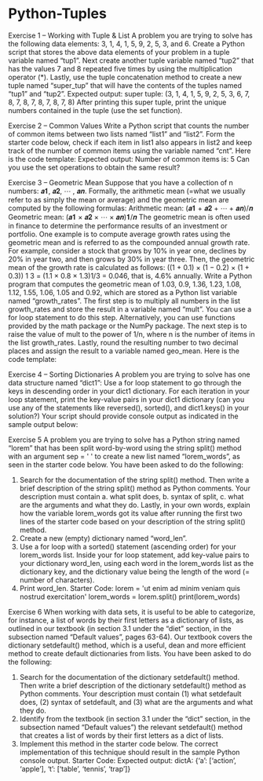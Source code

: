 # Python-Tuples

Exercise 1 – Working with Tuple & List
A problem you are trying to solve has the following data elements: 3, 1, 4, 1, 5, 9, 2, 5, 3, and 6. Create a Python
script that stores the above data elements of your problem in a tuple variable named “tup1”. Next create
another tuple variable named “tup2” that has the values 7 and 8 repeated five times by using the
multiplication operator (*). Lastly, use the tuple concatenation method to create a new tuple named
“super_tup” that will have the contents of the tuples named “tup1” and “tup2”.
Expected output:
super tuple: (3, 1, 4, 1, 5, 9, 2, 5, 3, 6, 7, 8, 7, 8, 7, 8, 7, 8, 7, 8)
After printing this super tuple, print the unique numbers contained in the tuple (use the set function).

Exercise 2 – Common Values
Write a Python script that counts the number of common items between two lists named “list1” and “list2”.
Form the starter code below, check if each item in list1 also appears in list2 and keep track of the number
of common items using the variable named “cnt”.
Here is the code template:
Expected output:
Number of common items is: 5
Can you use the set operations to obtain the same result?

Exercise 3 – Geometric Mean
Suppose that you have a collection of n numbers: 𝒂𝟏, 𝒂𝟐, ⋯ , 𝒂𝒏. Formally, the arithmetic mean (=what we
usually refer to as simply the mean or average) and the geometric mean are computed by the following
formulas:
Arithmetic mean: (𝒂𝟏 + 𝒂𝟐 + ⋯ + 𝒂𝒏)/𝒏
Geometric mean: (𝒂𝟏 × 𝒂𝟐 × ⋯ × 𝒂𝒏)𝟏/𝒏
The geometric mean is often used in finance to determine the performance results of an investment or
portfolio. One example is to compute average growth rates using the geometric mean and is referred to as the
compounded annual growth rate. For example, consider a stock that grows by 10% in year one, declines by
20% in year two, and then grows by 30% in year three. Then, the geometric mean of the growth rate is
calculated as follows:
((1 + 0.1) × (1 − 0.2) × (1 + 0.3))
1
3 = (1.1 × 0.8 × 1.3)1/3 = 0.046,
that is, 4.6% annually.
Write a Python program that computes the geometric mean of 1.03, 0.9, 1.36, 1.23, 1.08, 1.12, 1.55, 1.06, 1.05
and 0.92, which are stored as a Python list variable named “growth_rates”. The first step is to multiply all
numbers in the list growth_rates and store the result in a variable named “mult”. You can use a for loop
statement to do this step. Alternatively, you can use functions provided by the math package or the NumPy
package. The next step is to raise the value of mult to the power of 1/n, where n is the number of items in the
list growth_rates. Lastly, round the resulting number to two decimal places and assign the result to a variable
named geo_mean.
Here is the code template:

Exercise 4 – Sorting Dictionaries
A problem you are trying to solve has one data structure named “dict1”:
Use a for loop statement to go through the keys in descending order in your dict1 dictionary. For each
iteration in your loop statement, print the key-value pairs in your dict1 dictionary (can you use any of the
statements like reversed(), sorted(), and dict1.keys() in your solution?)
Your script should provide console output as indicated in the sample output below:

Exercise 5
A problem you are trying to solve has a Python string named “lorem” that has been split word-by-word
using the string split() method with an argument sep = ' ' to create a new list named “lorem_words”, as seen
in the starter code below. You have been asked to do the following:
1. Search for the documentation of the string split() method. Then write a brief description of the
string split() method as Python comments. Your description must contain
a. what split does,
b. syntax of split,
c. what are the arguments and what they do.
Lastly, in your own words, explain how the variable lorem_words got its value after running the
first two lines of the starter code based on your description of the string split() method.
2. Create a new (empty) dictionary named “word_len”.
3. Use a for loop with a sorted() statement (ascending order) for your lorem_words list. Inside your
for loop statement, add key-value pairs to your dictionary word_len, using each word in the
lorem_words list as the dictionary key, and the dictionary value being the length of the word (=
number of characters).
4. Print word_len.
Starter Code:
lorem = 'ut enim ad minim veniam quis nostrud exercitation'
lorem_words = lorem.split()
print(lorem_words)

Exercise 6
When working with data sets, it is useful to be able to categorize, for instance, a list of words by their first
letters as a dictionary of lists, as outlined in our textbook (in section 3.1 under the “diet” section, in the
subsection named “Default values”, pages 63-64). Our textbook covers the dictionary setdefault() method,
which is a useful, dean and more efficient method to create default dictionaries from lists. You have been
asked to do the following:
1. Search for the documentation of the dictionary setdefault() method. Then write a brief description
of the dictionary setdefault() method as Python comments. Your description must contain (1) what
setdefault does, (2) syntax of setdefault, and (3) what are the arguments and what they do.
2. Identify from the textbook (in section 3.1 under the “dict” section, in the subsection named “Default
values”) the relevant setdefault() method that creates a list of words by their first letters as a dict of
lists.
3. Implement this method in the starter code below. The correct implementation of this technique
should result in the sample Python console output.
Starter Code:
Expected output:
dictA: {‘a’: [‘action’, ‘apple’], ‘t’: [‘table’, ‘tennis’, ‘trap’]}
